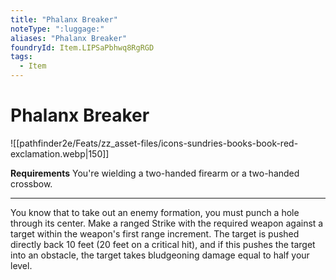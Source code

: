 ```yaml
---
title: "Phalanx Breaker"
noteType: ":luggage:"
aliases: "Phalanx Breaker"
foundryId: Item.LIPSaPbhwq8RgRGD
tags:
  - Item
---
```


# Phalanx Breaker
![[pathfinder2e/Feats/zz_asset-files/icons-sundries-books-book-red-exclamation.webp|150]]

**Requirements** You're wielding a two-handed firearm or a two-handed crossbow.

* * *

You know that to take out an enemy formation, you must punch a hole through its center. Make a ranged Strike with the required weapon against a target within the weapon's first range increment. The target is pushed directly back 10 feet (20 feet on a critical hit), and if this pushes the target into an obstacle, the target takes bludgeoning damage equal to half your level.
